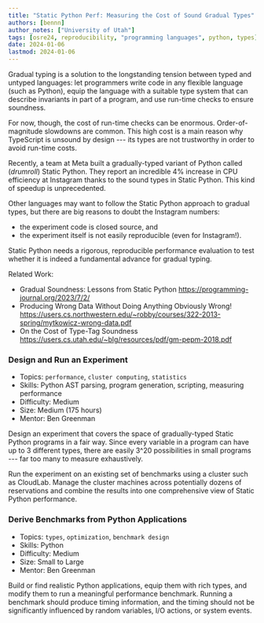 ```yaml
---
title: "Static Python Perf: Measuring the Cost of Sound Gradual Types"
authors: [bennn]
author_notes: ["University of Utah"]
tags: [osre24, reproducibility, "programming languages", python, types]
date: 2024-01-06
lastmod: 2024-01-06
---
```


Gradual typing is a solution to the longstanding tension between typed and
untyped languages: let programmers write code in any flexible language (such
as Python), equip the language with a suitable type system that can describe
invariants in part of a program, and use run-time checks to ensure soundness.

For now, though, the cost of run-time checks can be enormous.
Order-of-magnitude slowdowns are common. This high cost is a main reason why
TypeScript is unsound by design --- its types are not trustworthy in order
to avoid run-time costs.

Recently, a team at Meta built a gradually-typed variant of Python called
(*drumroll*) Static Python. They report an incredible 4% increase in CPU
efficiency at Instagram thanks to the sound types in Static Python. This
kind of speedup is unprecedented.

Other languages may want to follow the Static Python approach to gradual types,
but there are big reasons to doubt the Instagram numbers:
* the experiment code is closed source, and
* the experiment itself is not easily reproducible (even for Instagram!).

Static Python needs a rigorous, reproducible performance evaluation to test
whether it is indeed a fundamental advance for gradual typing.

Related Work:
* Gradual Soundness: Lessons from Static Python
  <https://programming-journal.org/2023/7/2/>
* Producing Wrong Data Without Doing Anything Obviously Wrong!
  <https://users.cs.northwestern.edu/~robby/courses/322-2013-spring/mytkowicz-wrong-data.pdf>
* On the Cost of Type-Tag Soundness
  <https://users.cs.utah.edu/~blg/resources/pdf/gm-pepm-2018.pdf>

### Design and Run an Experiment

* Topics: `performance`, `cluster computing`, `statistics`
* Skills: Python AST parsing, program generation, scripting, measuring performance
* Difficulty: Medium
* Size: Medium (175 hours)
* Mentor: Ben Greenman

Design an experiment that covers the space of gradually-typed Static Python programs
in a fair way. Since every variable in a program can have up to 3 different types,
there are easily 3^20 possibilities in small programs --- far too many to measure
exhaustively.

Run the experiment on an existing set of benchmarks using a cluster such as CloudLab.
Manage the cluster machines across potentially dozens of reservations and combine
the results into one comprehensive view of Static Python performance.


### Derive Benchmarks from Python Applications

* Topics: `types`, `optimization`, `benchmark design`
* Skills: Python
* Difficulty: Medium
* Size: Small to Large
* Mentor: Ben Greenman

Build or find realistic Python applications, equip them with rich types,
and modify them to run a meaningful performance benchmark. Running a benchmark
should produce timing information, and the timing should not be significantly
influenced by random variables, I/O actions, or system events.


